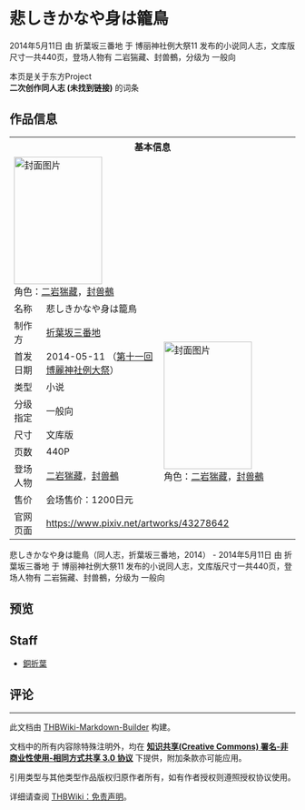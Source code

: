 # 悲しきかなや身は籠鳥

<!-- source html: G:\repos\THBWiki-Markdown-Builder\THBWikiMarkdown\Temp\main\5\5b\ns0%3A%E6%82%B2%E3%81%97%E3%81%8D%E3%81%8B%E3%81%AA%E3%82%84%E8%BA%AB%E3%81%AF%E7%B1%A0%E9%B3%A5.html -->

2014年5月11日 由 折葉坂三番地 于 博丽神社例大祭11 发布的小说同人志，文库版尺寸一共440页，登场人物有 二岩猯藏、封兽鵺，分级为 一般向

本页是关于东方Project  
 **二次创作同人志 (未找到链接)** 的词条

## 作品信息

<table><tbody><tr><th colspan="3">基本信息</th></tr><tr><td class="cover-artwork-mobile" colspan="2"><a href="./文件-悲しきかなや身は籠鳥封面.jpg.md" class="image" title="封面图片"><img alt="封面图片" src="https://upload.thwiki.cc/thumb/2/23/%E6%82%B2%E3%81%97%E3%81%8D%E3%81%8B%E3%81%AA%E3%82%84%E8%BA%AB%E3%81%AF%E7%B1%A0%E9%B3%A5%E5%B0%81%E9%9D%A2.jpg/155px-%E6%82%B2%E3%81%97%E3%81%8D%E3%81%8B%E3%81%AA%E3%82%84%E8%BA%AB%E3%81%AF%E7%B1%A0%E9%B3%A5%E5%B0%81%E9%9D%A2.jpg" decoding="async" loading="lazy" width="155" height="224" srcset="https://upload.thwiki.cc/thumb/2/23/%E6%82%B2%E3%81%97%E3%81%8D%E3%81%8B%E3%81%AA%E3%82%84%E8%BA%AB%E3%81%AF%E7%B1%A0%E9%B3%A5%E5%B0%81%E9%9D%A2.jpg/232px-%E6%82%B2%E3%81%97%E3%81%8D%E3%81%8B%E3%81%AA%E3%82%84%E8%BA%AB%E3%81%AF%E7%B1%A0%E9%B3%A5%E5%B0%81%E9%9D%A2.jpg 1.5x, https://upload.thwiki.cc/thumb/2/23/%E6%82%B2%E3%81%97%E3%81%8D%E3%81%8B%E3%81%AA%E3%82%84%E8%BA%AB%E3%81%AF%E7%B1%A0%E9%B3%A5%E5%B0%81%E9%9D%A2.jpg/309px-%E6%82%B2%E3%81%97%E3%81%8D%E3%81%8B%E3%81%AA%E3%82%84%E8%BA%AB%E3%81%AF%E7%B1%A0%E9%B3%A5%E5%B0%81%E9%9D%A2.jpg 2x" data-file-width="600" data-file-height="869"></a><div class="cover-char">角色：<a href="./二岩猯藏.md" title="二岩猯藏">二岩猯藏</a>，<a href="./封兽鵺.md" title="封兽鵺">封兽鵺</a></div></td>
</tr><tr><td class="label">名称</td><td colspan="2"> 悲しきかなや身は籠鳥 </td></tr><tr><td class="label">制作方</td><td><a href="./折葉坂三番地.md" title="折葉坂三番地">折葉坂三番地</a></td><td class="cover-artwork" rowspan="8" style="min-width:224px;"><a href="./文件-悲しきかなや身は籠鳥封面.jpg.md" class="image" title="封面图片"><img alt="封面图片" src="https://upload.thwiki.cc/thumb/2/23/%E6%82%B2%E3%81%97%E3%81%8D%E3%81%8B%E3%81%AA%E3%82%84%E8%BA%AB%E3%81%AF%E7%B1%A0%E9%B3%A5%E5%B0%81%E9%9D%A2.jpg/155px-%E6%82%B2%E3%81%97%E3%81%8D%E3%81%8B%E3%81%AA%E3%82%84%E8%BA%AB%E3%81%AF%E7%B1%A0%E9%B3%A5%E5%B0%81%E9%9D%A2.jpg" decoding="async" loading="lazy" width="155" height="224" srcset="https://upload.thwiki.cc/thumb/2/23/%E6%82%B2%E3%81%97%E3%81%8D%E3%81%8B%E3%81%AA%E3%82%84%E8%BA%AB%E3%81%AF%E7%B1%A0%E9%B3%A5%E5%B0%81%E9%9D%A2.jpg/232px-%E6%82%B2%E3%81%97%E3%81%8D%E3%81%8B%E3%81%AA%E3%82%84%E8%BA%AB%E3%81%AF%E7%B1%A0%E9%B3%A5%E5%B0%81%E9%9D%A2.jpg 1.5x, https://upload.thwiki.cc/thumb/2/23/%E6%82%B2%E3%81%97%E3%81%8D%E3%81%8B%E3%81%AA%E3%82%84%E8%BA%AB%E3%81%AF%E7%B1%A0%E9%B3%A5%E5%B0%81%E9%9D%A2.jpg/309px-%E6%82%B2%E3%81%97%E3%81%8D%E3%81%8B%E3%81%AA%E3%82%84%E8%BA%AB%E3%81%AF%E7%B1%A0%E9%B3%A5%E5%B0%81%E9%9D%A2.jpg 2x" data-file-width="600" data-file-height="869"></a><div class="cover-char">角色：<a href="./二岩猯藏.md" title="二岩猯藏">二岩猯藏</a>，<a href="./封兽鵺.md" title="封兽鵺">封兽鵺</a></div></td>
</tr><tr><td class="label">首发日期</td><td>2014-05-11&#160;（<a href="/展会作品列表?e=%E5%8D%9A%E4%B8%BD%E7%A5%9E%E7%A4%BE%E4%BE%8B%E5%A4%A7%E7%A5%AD%2311">第十一回 博麗神社例大祭</a>）</td></tr><tr><td class="label">类型</td><td>小说</td></tr><tr><td class="label">分级指定</td><td>一般向</td></tr><tr><td class="label">尺寸</td><td>文库版</td></tr><tr><td class="label">页数</td><td>440P</td></tr><tr><td class="label">登场人物</td><td><a href="./二岩猯藏.md" title="二岩猯藏">二岩猯藏</a>，<a href="./封兽鵺.md" title="封兽鵺">封兽鵺</a></td></tr><tr><td class="label">售价</td><td>会场售价：1200日元</td></tr>
<tr><td class="label">官网页面</td><td colspan="2"><a rel="nofollow" class="external free" href="https://www.pixiv.net/artworks/43278642">https://www.pixiv.net/artworks/43278642</a></td></tr></tbody></table>

悲しきかなや身は籠鳥（同人志，折葉坂三番地，2014） - 2014年5月11日 由 折葉坂三番地 于 博丽神社例大祭11 发布的小说同人志，文库版尺寸一共440页，登场人物有 二岩猯藏、封兽鵺，分级为 一般向

## 预览

## Staff
- [銅折葉](./銅折葉.md)


## 评论




---

此文档由 [THBWiki-Markdown-Builder](https://github.com/Delsin-Yu/THBWiki-Markdown-Builder) 构建。

文档中的所有内容除特殊注明外，均在 [**知识共享(Creative Commons) 署名-非商业性使用-相同方式共享 3.0 协议**](https://creativecommons.org/licenses/by-sa/3.0/deed.zh-hans) 下提供，附加条款亦可能应用。

引用类型与其他类型作品版权归原作者所有，如有作者授权则遵照授权协议使用。

详细请查阅 [THBWiki：免责声明](https://thbwiki.cc/THBWiki:%E5%85%8D%E8%B4%A3%E5%A3%B0%E6%98%8E)。

